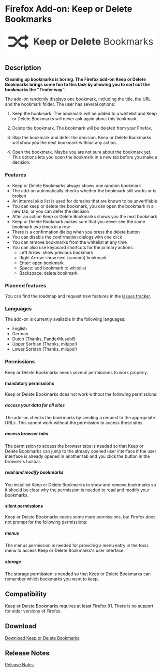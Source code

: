 # Firefox Add-on: Keep or Delete Bookmarks

<img src="src/images/logo-large.png" alt="Logo" width="790" border="0" />

## Description

**Cleaning up bookmarks is boring. The Firefox add-on Keep or Delete Bookmarks brings some fun to this task by
allowing you to sort out the bookmarks the "Tinder way".**

The add-on randomly displays one bookmark, including the title, the URL and the bookmark folder. The user has
several options:
 
1) Keep the bookmark. The bookmark will be added to a whitelist and Keep or Delete Bookmarks will never ask again about
this bookmark.

2) Delete the bookmark. The bookmark will be deleted from your Firefox.

3) Skip the bookmark and defer the decision. Keep or Delete Bookmarks will show you the next bookmark without any
action.

4) Open the bookmark. Maybe you are not sure about the bookmark yet. This options lets you open the bookmark in a new
tab before you make a decision.

### Features

- Keep or Delete Bookmarks always shows one random bookmark
- The add-on automatically checks whether the bookmark still works or is broken
- An internal skip list is used for domains that are known to be unverifiable
- You can keep or delete the bookmark, you can open the bookmark in a new tab, or you can defer the decision
- After an action Keep or Delete Bookmarks shows you the next bookmark
- Keep or Delete Bookmark makes sure that you never see the same bookmark two times in a row
- There is a confirmation dialog when you press the delete button
- You can disable the confirmation dialogs with one click
- You can remove bookmarks from the whitelist at any time
- You can also use keyboard shortcuts for the primary actions:
    - Left Arrow: show previous bookmark
    - Right Arrow: show next (random) bookmark
    - Enter: open bookmark
    - Space: add bookmark to whitelist
    - Backspace: delete bookmark

### Planned features

You can find the roadmap and request new features in the
[issues tracker](https://github.com/cadeyrn/keep-or-delete-bookmarks/issues).

### Languages

The add-on is currently available in the following languages:

- English
- German
- Dutch (Thanks, PanderMusubi!)
- Upper Sorbian (Thanks, milupo!)
- Lower Sorbian (Thanks, milupo!)

### Permissions

Keep or Delete Bookmarks needs several permissions to work properly.

#### mandatory permissions

Keep or Delete Bookmarks does not work without the following permissions:

##### access your data for all sites

The add-on checks the bookmarks by sending a request to the appropriate URLs. This cannot work without the permission
to access these sites.

##### access browser tabs

The permission to access the browser tabs is needed so that Keep or Delete Bookmarks can jump to the already opened
user interface if the user interface is already opened in another tab and you click the button in the browser's toolbar.

##### read and modify bookmarks

You installed Keep or Delete Bookmarks to show and remove bookmarks so it should be clear why the permission is needed
to read and modify your bookmarks.

#### silent permissions

Keep or Delete Bookmarks needs some more permissions, but Firefox does not prompt for the following permissions:

##### menus

The menus permission is needed for providing a menu entry in the tools menu to access Keep or Delete Bookmarks's user
interface.

##### storage

The storage permission is needed so that Keep or Delete Bookmarks can remember which bookmarks you want to keep.

## Compatibility

Keep or Delete Bookmarks requires at least Firefox 91. There is no support for older versions of Firefox.

## Download

[Download Keep or Delete Bookmarks](https://addons.mozilla.org/en-US/firefox/addon/keep-or-delete-bookmarks/)

## Release Notes

[Release Notes](CHANGELOG.md "Release Notes")
